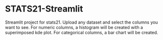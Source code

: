 # STATS21-Streamlit
Streamlit project for stats21. Upload any dataset and select the columns you want to see. For numeric columns, a histogram will be created with a superimposed kde plot. For categorical columns, a bar chart will be created.
